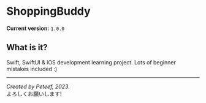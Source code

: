 # ShoppingBuddy

**Current version:** `1.0.0`

## What is it?

Swift, SwiftUI & iOS development learning project. Lots of beginner mistakes included :)

---

*Created by Peteef, 2023.*\
よろしくお願いします!

